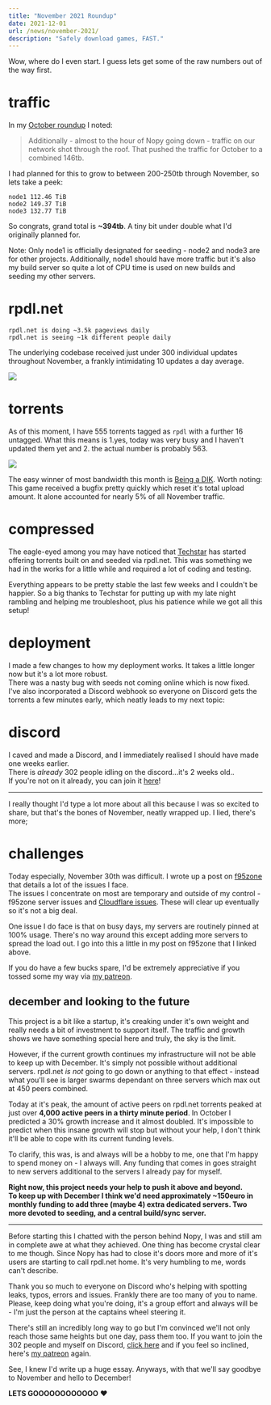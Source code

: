 ```yaml
---
title: "November 2021 Roundup"
date: 2021-12-01
url: /news/november-2021/
description: "Safely download games, FAST."
---
```


Wow, where do I even start. I guess lets get some of the raw numbers out of the way first.  
# traffic
In my [October roundup](/news/october-2021/) I noted: 

> Additionally - almost to the hour of Nopy going down - traffic on our network shot through the roof. That pushed the traffic for October to a combined 146tb.

I had planned for this to grow to between 200-250tb through November, so lets take a peek:

```
node1 112.46 TiB
node2 149.37 TiB
node3 132.77 TiB
```

So congrats, grand total is **~394tb**. A tiny bit under double what I'd originally planned for.  

Note: Only node1 is officially designated for seeding - node2 and node3 are for other projects. Additionally, node1 should have more traffic but it's also my build server so quite a lot of CPU time is used on new builds and seeding my other servers.
# rpdl.net
```
rpdl.net is doing ~3.5k pageviews daily
rpdl.net is seeing ~1k different people daily
```
The underlying codebase received just under 300 individual updates throughout November, a frankly intimidating 10 updates a day average.

![](/images/commits.png)

# torrents

As of this moment, I have 555 torrents tagged as `rpdl` with a further 16 untagged. What this means is 1.yes, today was very busy and I haven't updated them yet and 2. the actual number is probably 563.

![](/images/rpdl-torrents-november.png)

The easy winner of most bandwidth this month is [Being a DIK](/games/beingadik/). Worth noting: This game received a bugfix pretty quickly which reset it's total upload amount. It alone accounted for nearly 5% of all November traffic.

# compressed

The eagle-eyed among you may have noticed that [Techstar](https://f95zone.to/members/techstar.354589/) has started offering torrents built on and seeded via rpdl.net. This was something we had in the works for a little while and required a lot of coding and testing.  

Everything appears to be pretty stable the last few weeks and I couldn't be happier. So a big thanks to Techstar for putting up with my late night rambling and helping me troubleshoot, plus his patience while we got all this setup!

# deployment

I made a few changes to how my deployment works. It takes a little longer now but it's a lot more robust.  
There was a nasty bug with seeds not coming online which is now fixed. I've also incorporated a Discord webhook so everyone on Discord gets the torrents a few minutes early, which neatly leads to my next topic:

# discord

I caved and made a Discord, and I immediately realised I should have made one weeks earlier.  
There is _already_ 302 people idling on the discord...it's 2 weeks old..  
If you're not on it already, you can join it [here](/discord/)!

---

I really thought I'd type a lot more about all this because I was so excited to share, but that's the bones of November, neatly wrapped up. I lied, there's more;

# challenges

Today especially, November 30th was difficult. I wrote up a post on [f95zone](https://f95zone.to/threads/rpdl-net-discussion-questions-torrents.96535/page-10#post-7052183) that details a lot of the issues I face.  
The issues I concentrate on most are temporary and outside of my control - f95zone server issues and [Cloudflare issues](https://www.cloudflarestatus.com/incidents/c3nw000ynl86). These will clear up eventually so it's not a big deal.  

One issue I do face is that on busy days, my servers are routinely pinned at 100% usage. There's no way around this except adding more servers to spread the load out. I go into this a little in my post on f95zone that I linked above.  

If you do have a few bucks spare, I'd be extremely appreciative if you tossed some my way via [my patreon](https://www.patreon.com/rpdl).  

## december and looking to the future

This project is a bit like a startup, it's creaking under it's own weight and really needs a bit of investment to support itself. The traffic and growth shows we have something special here and truly, the sky is the limit. 

However, if the current growth continues my infrastructure will not be able to keep up with December. It's simply not possible without additional servers. rpdl.net *is not* going to go down or anything to that effect - instead what you'll see is larger swarms dependant on three servers which max out at 450 peers combined.  

Today at it's peak, the amount of active peers on rpdl.net torrents peaked at just over **4,000 active peers in a thirty minute period**. In October I predicted a 30% growth increase and it almost doubled. It's impossible to predict when this insane growth will stop but without your help, I don't think it'll be able to cope with its current funding levels.

To clarify, this was, is and always will be a hobby to me, one that I'm happy to spend money on - I always will. Any funding that comes in goes straight to new servers additional to the servers I already pay for myself.  

**Right now, this project needs your help to push it above and beyond.  
To keep up with December I think we'd need approximately ~150euro in monthly funding to add three (maybe 4) extra dedicated servers. Two more devoted to seeding, and a central build/sync server.**

---

Before starting this I chatted with the person behind Nopy, I was and still am in complete awe at what they achieved. One thing has become crystal clear to me though. Since Nopy has had to close it's doors more and more of it's users are starting to call rpdl.net home. It's very humbling to me, words can't describe.  

Thank you so much to everyone on Discord who's helping with spotting leaks, typos, errors and issues. Frankly there are too many of you to name. Please, keep doing what you're doing, it's a group effort and always will be - I'm just the person at the captains wheel steering it.

There's still an incredibly long way to go but I'm convinced we'll not only reach those same heights but one day, pass them too. If you want to join the 302 people and myself on Discord, [click here](/discord/) and if you feel so inclined, here's [my patreon](https://patreon.com/rpdl) again.

See, I knew I'd write up a huge essay. Anyways, with that we'll say goodbye to November and hello to December!

**LETS GOOOOOOOOOOOO** ❤️
